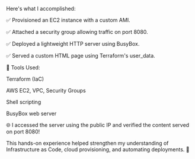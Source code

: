 Here's what I accomplished:

✅ Provisioned an EC2 instance with a custom AMI.

✅ Attached a security group allowing traffic on port 8080.

✅ Deployed a lightweight HTTP server using BusyBox.

✅ Served a custom HTML page using Terraform's user_data.

🔧 Tools Used:

Terraform (IaC)

AWS EC2, VPC, Security Groups

Shell scripting

BusyBox web server

🌐 I accessed the server using the public IP and verified the content served on port 8080!

This hands-on experience helped strengthen my understanding of Infrastructure as Code, cloud provisioning, and automating deployments. 💪
